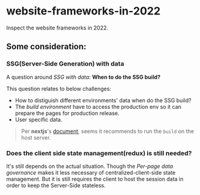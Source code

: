 # website-frameworks-in-2022
Inspect the website frameworks in 2022.

## Some consideration:

### SSG(Server-Side Generation) with data

A question around _SSG with data_: __When to do the SSG build?__

This question relates to below challenges:
* How to distiguish different environments' data when do the SSG build?
* The _build environment_ have to access the production env so it can prepare the pages for production release.
* User specific data.

> Per **nextjs**'s [document](https://nextjs.org/docs/deployment#nodejs-server), seems it recommends to run the `build` on the host server.

### Does the client side state management(redux) is still needed?

It's still depends on the actual situation. Though the *Per-page data governance* makes it less necessary of centralized-client-side state management. But it is still requires the client to host the session data in order to keep the Server-Side stateless.
